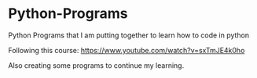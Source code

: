 # Python-Programs
Python Programs that I am putting together to learn how to code in python

Following this course:
https://www.youtube.com/watch?v=sxTmJE4k0ho

Also creating some programs to continue my learning.
